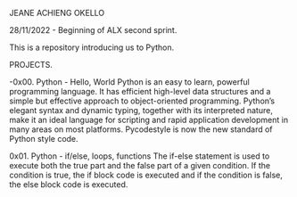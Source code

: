 JEANE ACHIENG OKELLO

28/11/2022 - Beginning of ALX second sprint.

This is a repository introducing us to Python.

PROJECTS.

-0x00. Python - Hello, World
Python is an easy to learn, powerful programming language. It has efficient high-level data structures and a simple but effective approach to object-oriented programming. Python’s elegant syntax and dynamic typing, together with its interpreted nature, make it an ideal language for scripting and rapid application development in many areas on most platforms.
Pycodestyle is now the new standard of Python style code.

0x01. Python - if/else, loops, functions
The if-else statement is used to execute both the true part and the false part of a given condition. If the condition is true, the if block code is executed and if the condition is false, the else block code is executed.
